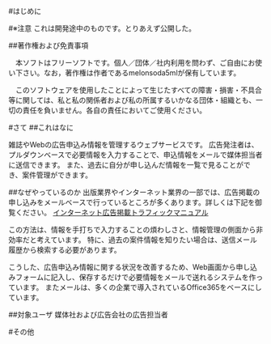 #はじめに

#※注意
これは開発途中のものです。とりあえず公開した。

##著作権および免責事項

　本ソフトはフリーソフトです。個人／団体／社内利用を問わず、ご自由にお使い下さい。なお，著作権は作者であるmelonsoda5mlが保有しています。

　このソフトウェアを使用したことによって生じたすべての障害・損害・不具合等に関しては、私と私の関係者および私の所属するいかなる団体・組織とも、一切の責任を負いません。各自の責任においてご使用ください。


#さて
##これはなに

雑誌やWebの広告申込み情報を管理するウェブサービスです。  広告発注者は、プルダウンベースで必要情報を入力することで、申込情報をメールで媒体担当者に送信できます。  また、過去に自分が申し込んだ情報を一覧で見ることができ、案件管理ができます。

##なぜやっているのか
出版業界やインターネット業界の一部では、広告掲載の申し込みをメールベースで行っているところが多くあります。詳しくは下記を御覧ください。
[インターネット広告掲載トラフィックマニュアル](http://www.jiaa.org/archive/traffic_manual.html)

この方法は、情報を手打ちで入力することの煩わしさと、情報管理の側面から非効率だと考えています。
特に、過去の案件情報を知りたい場合は、送信メール履歴から検索する必要があります。

こうした、広告申込み情報に関する状況を改善するため、Web画面から申し込みフォームに記入し、保存するだけで必要情報をメールで送れるシステムを作っています。  またメールは、多くの企業で導入されているOffice365をベースにしています。

##対象ユーザ
媒体社および広告会社の広告担当者

#その他
